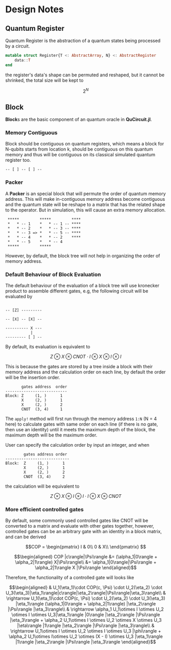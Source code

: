 # Design Notes

## Quantum Register

Quantum Register is the abstraction of a quantum states being processed by a circuit.

```julia
mutable struct Register{T <: AbstractArray, N} <: AbstractRegister
    data::T
end
```

the register's data's shape can be permuted and reshaped, but it cannot be shrinked, the total size will be kept to

```math
2^N
```

## Block

**Block**s are the basic component of an quantum oracle in **QuCircuit.jl**.

### Memory Contiguous

Block should be contiguous on quantum registers, which means a block for N-qubits starts from location k, should be contiguous on this quantum memory and thus will be contiguous on its classical simulated quantum register too.

```
-- [ ] -- [ ] --
```

### Packer

A **Packer** is an special block that will permute the order of quantum memory address. This will make in-contiguous memory address become contiguous and the quantum state will be reshape to a matrix that has the related shape to the operator. But in simulation, this will cause an extra memory allocation.

```
 *****         *****         ****
 *   * -- 1    *   * -- 1 -- ****
 *   * -- 2    *   * -- 3 -- ****
 *   * -- 3 => *   * -- 5 -- ****
 *   * -- 4    *   * -- 2    ****
 *   * -- 5    *   * -- 4
 *****         *****
```

However, by default, the block tree will not help in organizing the order of memory address.

### Default Behaviour of Block Evaluation

The default behaviour of the evaluation of a block tree will use kronecker product to assemble different gates, e.g, the following circuit will be evaluated by

```

-- [Z] ---------

-- [X] -- [X] --

---------- X ---
           |
--------- [ ] --

```

By default, its evaluation is equivalent to

```math
Z \otimes X \otimes CNOT \cdot I \otimes X \otimes I \otimes I
```

This is because the gates are stored by a tree inside a block with their memory address and the calculation order on each line, by default the order will be the insertion order.

```
       gates address  order
---------------------------
Block: Z     (1, )      1
       X     (2, )      1
       X     (2, )      2
       CNOT  (3, 4)     1
```

The `apply!` method will first run through the memory address `1:N` (N = 4 here) to calculate gates with same order on each line (if there is no gate, then use an identity) until it meets the maximum depth of the block, the maximum depth will be the maximum order.

User can specify the calculation order by input an integer, and when

```
        gates address order
----------------------------
Block:  Z     (1, )      1
        X     (2, )      1
        X     (2, )      2
        CNOT  (3, 4)     2
```

the calculation will be equivalent to

```math
Z \otimes X \otimes I \otimes I \cdot I \otimes X \otimes CNOT
```

### More efficient controlled gates

By default, some commonly used controlled gates like CNOT will be converted to a matrix and evaluate with other gates together, however, controlled gates can be an arbitrary gate with an identity in a block matrix, and can be derived

```math
COP = \begin{pmatrix}
 I & 0\\
 0 & X\\
\end{pmatrix} 
```

```math
\begin{aligned}
COP |c\rangle|\Psi\rangle &= (\alpha_1|0\rangle + \alpha_2|1\rangle) X|\Psi\rangle\\
                          &= \alpha_1|0\rangle|\Psi\rangle + \alpha_2|1\rangle X |\Psi\rangle
\end{aligned}
```

Therefore, the functionality of a controlled gate will looks like

```math
\begin{aligned}
& U_1(\eta_1)\cdot COP(c, \Psi) \cdot U_2(\eta_2) \cdot U_3(\eta_3)|\eta_1\rangle|c\rangle|\eta_2\rangle|\Psi\rangle|\eta_3\rangle\\
& \rightarrow U_1(\eta_1)\cdot COP(c, \Psi) \cdot U_2(\eta_2) \cdot U_3(\eta_3) |\eta_1\rangle (\alpha_1|0\rangle + \alpha_2|1\rangle) |\eta_2\rangle |\Psi\rangle |\eta_3\rangle\\
& \rightarrow \alpha_1 U_1\otimes I \otimes U_2 \otimes I \otimes U_3|\eta_1\rangle |0\rangle |\eta_2\rangle |\Psi\rangle |\eta_3\rangle + \alpha_2 U_1\otimes I \otimes U_2 \otimes X \otimes U_3 |\eta\rangle |1\rangle |\eta_2\rangle |\Psi\rangle |\eta_3\rangle\\
& \rightarrow U_1\otimes I \otimes U_2 \otimes I \otimes U_3 |\phi\rangle + \alpha_2 U_1\otimes I\otimes U_2 \otimes (X - I) \otimes U_3 |\eta_1\rangle |1\rangle |\eta_2\rangle |\Psi\rangle |\eta_3\rangle
\end{aligned}
```

